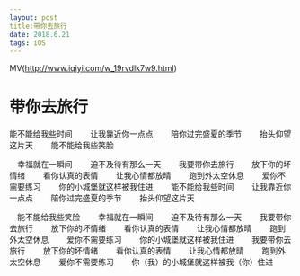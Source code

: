 ```yaml
---
layout: post
title:带你去旅行
date: 2018.6.21
tags: iOS    
---
```


MV(http://www.iqiyi.com/w_19rvdlk7w9.html)


# 带你去旅行
   能不能给我些时间
　　让我靠近你一点点
　　陪你过完盛夏的季节
　　抬头仰望这片天
　　能不能给我些笑脸

 　幸福就在一瞬间
　　迫不及待有那么一天
　　我要带你去旅行
　　放下你的坏情绪
　　看你认真的表情
　　让我心情都放晴
　　跑到外太空休息
　　爱你不需要练习
　　你的小城堡就这样被我住进
　　能不能给我些时间
　　让我靠近你一点点
　　陪你过完盛夏的季节
　　抬头仰望这片天

　能不能给我些笑脸
　　幸福就在一瞬间
　　迫不及待有那么一天
　　我要带你去旅行
　　放下你的坏情绪
　　看你认真的表情
　　让我心情都放晴
　　跑到外太空休息
　　爱你不需要练习
　　你的小城堡就这样被我住进
　　我要带你去旅行
　　放下你的坏情绪
　　看你认真的表情
　　让我心情都放晴
　　跑到外太空休息
　　爱你不需要练习
　　你（我）的小城堡就这样被我（你）住进










